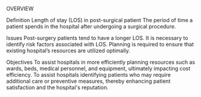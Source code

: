 OVERVIEW

Definition
Length of stay (LOS) in post-surgical patient
The period of time a patient spends in the hospital after undergoing a surgical procedure.

Issues
Post-surgery patients tend to have a longer LOS. It is necessary to identify risk factors associated with LOS.
Planning is required to ensure that existing hospital’s resources are utilized optimally.

Objectives
To assist hospitals in more efficiently planning resources such as wards, beds, medical personnel, and equipment, ultimately impacting cost efficiency.
To assist hospitals identifying patients who may require additional care or preventive measures, thereby enhancing patient satisfaction and the hospital's reputation.

